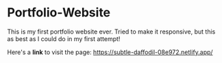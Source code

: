 # Portfolio-Website
This is my first portfolio website ever. Tried to make it responsive, but this as best as I could do in my first attempt!

Here's a **link** to visit the page:
https://subtle-daffodil-08e972.netlify.app/
